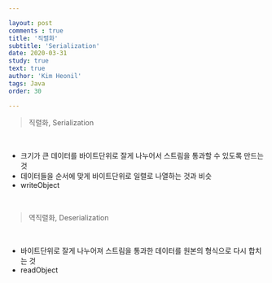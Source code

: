 ```yaml
---

layout: post
comments : true
title: '직렬화'
subtitle: 'Serialization'
date: 2020-03-31
study: true
text: true
author: 'Kim Heonil'
tags: Java
order: 30

---
```


> 직렬화, Serialization

<br>

- 크기가 큰 데이터를 바이트단위로 잘게 나누어서 스트림을 통과할 수 있도록 만드는 것
- 데이터들을 순서에 맞게 바이트단위로 일렬로 나열하는 것과 비슷
- writeObject



<br>

> 역직렬화, Deserialization

<br>

- 바이트단위로 잘게 나누어져 스트림을 통과한 데이터를 원본의 형식으로 다시 합치는 것
- readObject
<br><br>